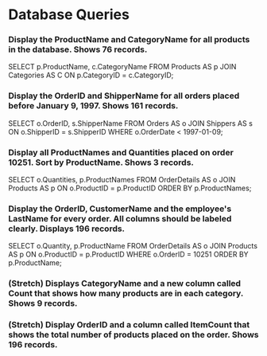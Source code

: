 # Database Queries

### Display the ProductName and CategoryName for all products in the database. Shows 76 records.

SELECT p.ProductName, c.CategoryName
FROM Products AS p
JOIN Categories AS C
	ON p.CategoryID = c.CategoryID;

### Display the OrderID and ShipperName for all orders placed before January 9, 1997. Shows 161 records.

SELECT o.OrderID, s.ShipperName
FROM Orders AS o
JOIN Shippers AS s
	ON o.ShipperID = s.ShipperID
WHERE o.OrderDate < 1997-01-09;

### Display all ProductNames and Quantities placed on order 10251. Sort by ProductName. Shows 3 records.

SELECT o.Quantities, p.ProductNames
FROM OrderDetails AS o
JOIN Products AS p
	ON o.ProductID = p.ProductID
ORDER BY p.ProductNames;

### Display the OrderID, CustomerName and the employee's LastName for every order. All columns should be labeled clearly. Displays 196 records.

SELECT o.Quantity, p.ProductName
FROM OrderDetails AS o
JOIN Products AS p
	ON o.ProductID = p.ProductID
WHERE o.OrderID = 10251
ORDER BY p.ProductName;

### (Stretch)  Displays CategoryName and a new column called Count that shows how many products are in each category. Shows 9 records.

### (Stretch) Display OrderID and a  column called ItemCount that shows the total number of products placed on the order. Shows 196 records. 